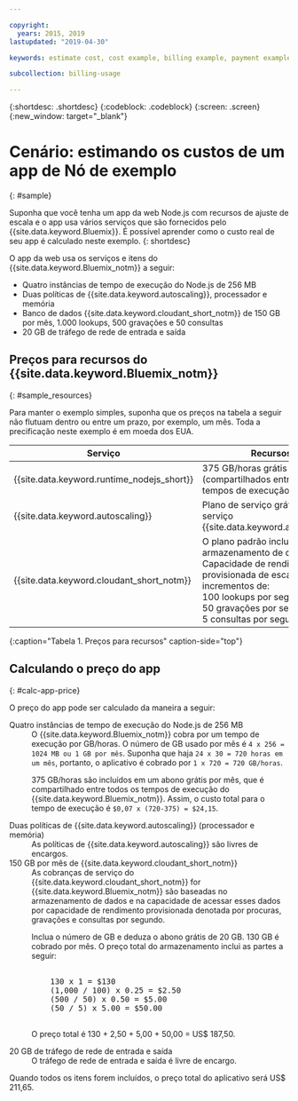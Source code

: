 ```yaml
---

copyright:
  years: 2015, 2019
lastupdated: "2019-04-30"

keywords: estimate cost, cost example, billing example, payment example, calculating app price

subcollection: billing-usage

---
```


{:shortdesc: .shortdesc}
{:codeblock: .codeblock}
{:screen: .screen}
{:new_window: target="_blank"}

# Cenário: estimando os custos de um app de Nó de exemplo
{: #sample}

Suponha que você tenha um app da web Node.js com recursos de ajuste de escala e o app usa
vários serviços que são fornecidos pelo {{site.data.keyword.Bluemix}}. É possível aprender como o custo real de seu app é calculado neste exemplo. 
{: shortdesc}

O app da web usa os serviços e itens do {{site.data.keyword.Bluemix_notm}} a seguir:

* Quatro instâncias de tempo de execução do Node.js de 256 MB
* Duas políticas de {{site.data.keyword.autoscaling}}, processador e memória
* Banco de dados {{site.data.keyword.cloudant_short_notm}} de 150 GB por mês, 1.000 lookups, 500 gravações e 50 consultas
* 20 GB de tráfego de rede de entrada e saída


## Preços para recursos do {{site.data.keyword.Bluemix_notm}}
{: #sample_resources}

Para manter o exemplo simples, suponha que os preços na tabela a seguir não flutuam dentro ou entre um
prazo, por exemplo, um mês. Toda a precificação neste exemplo é em moeda dos EUA.

| Serviço                           |	Recursos                                                            |	Preço             |
|-----------------------------------|---------------------------------------------------------------------|-------------------|
| {{site.data.keyword.runtime_nodejs_short}}                   |	375 GB/horas grátis por mês (compartilhados entre todos os tempos de execução)            |	$0,07 USD/GB/hora |
| {{site.data.keyword.autoscaling}} |	Plano de serviço grátis para o serviço {{site.data.keyword.autoscaling}} |	Grátis              |
| {{site.data.keyword.cloudant_short_notm}} | O plano padrão inclui 20 GB de armazenamento de dados grátis</br>Capacidade de rendimento provisionada de escala em incrementos de:</br>100 lookups por segundo</br>50 gravações por segundo</br>5 consultas por segundo | US$1,00/GB de armazenamento de dados</br>US$0,25/Lookup por segundo</br>US$0,50/Gravação por segundo</br>US$5,00/Consulta por segundo |
{:caption="Tabela 1.  Preços para recursos" caption-side="top"}


## Calculando o preço do app
{: #calc-app-price}

O preço do app pode ser calculado da maneira a seguir:

<dl>
<dt>Quatro instâncias de tempo de execução do Node.js de 256 MB</dt>
<dd>O
{{site.data.keyword.Bluemix_notm}} cobra por
um tempo de execução por GB/horas. O número de GB usado por mês é <code>4 x 256 = 1024 MB ou 1 GB por mês</code>. Suponha que haja <code>24 x 30 = 720 horas em um mês</code>, portanto, o aplicativo é cobrado por <code>1 x 720 = 720 GB/horas</code>.
<p>
375 GB/horas são incluídos em um abono grátis por mês, que é compartilhado entre todos os tempos de execução
do {{site.data.keyword.Bluemix_notm}}. Assim, o custo total para o tempo de execução é <code>$0,07 x (720-375) = $24,15</code>.</p></dd>

<dt>Duas políticas de
{{site.data.keyword.autoscaling}} (processador
e memória)</dt>
<dd>As políticas de
{{site.data.keyword.autoscaling}} são livres
de encargos.</dd>

<dt>150 GB por mês de  {{site.data.keyword.cloudant_short_notm}}</dt>
<dd>As cobranças de serviço do {{site.data.keyword.cloudant_short_notm}} for {{site.data.keyword.Bluemix_notm}} são baseadas no armazenamento de dados e na capacidade de acessar esses dados por capacidade de rendimento provisionada denotada
por procuras, gravações e consultas por segundo.
<p>
Inclua o número de GB e deduza o abono grátis de 20 GB. 130 GB é cobrado por mês. O preço total do armazenamento inclui as partes a seguir:</p>
<pre class="codeblock">
<codeblock>
    130 x 1 = $130
    (1,000 / 100) x 0.25 = $2.50
    (500 / 50) x 0.50 = $5.00
    (50 / 5) x 5.00 = $50.00
</codeblock>
</pre>
<p>
O preço total é 130 + 2,50 + 5,00 + 50,00 = US$ 187,50.</p></dd>

<dt>20 GB de tráfego de rede de entrada e saída</dt>
<dd>O tráfego de rede de entrada e saída é livre de encargo.</dd>

</dl>

Quando todos os itens forem incluídos, o preço total do aplicativo será US$ 211,65.
